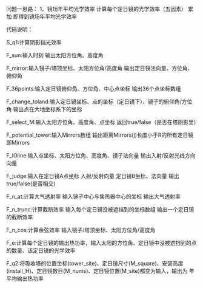 问题一思路：
    1、镜场年平均光学效率
    计算每个定日镜的光学效率（五因素） 累加 即得到镜场年平均光学效率


代码说明：

S_q1:计算阴影挡光效率

F_sun:输入时刻 输出太阳方位角、高度角

F_mirror:输入镜子/塔顶坐标、太阳方位角/高度角 输出定日镜法向量、方位角、俯仰角

F_36points:输入定日镜俯仰角、方位角、中心点坐标 输出36个点坐标数组

F_change_toland:输入定日镜坐标、点的坐标（定日镜下）、镜子的俯仰角/方位角 输出点在大地坐标系下的坐标

F_select_M:输入太阳方位角、高度角、点坐标 返回true/false（是否在塔阴影里）

F_potential_tower:输入Mirrors数组 输出距离Mirrors(j)长度小于R的所有定日镜 即Mirrors

F_IOline:输入点坐标、太阳方位角、高度角、镜子法向量 输出入射/反射光线方向向量

F_judge:输入在定日镜A点坐标 入射/反射向量 定日镜B坐标、法向量 输出true/false(是否相交)

F_n_at:计算大气透射率 输入镜子中心与集热器中心的坐标 输出大气透射率

F_n_trunc:计算截断效率 输入每个定日镜没被遮挡到的坐标数组 输出一个定日镜的截断效率

F_n_cos:计算余弦效率 输入镜子/塔顶坐标、太阳方位角/高度角

F_e:计算每个定日镜的输出热功率，输入太阳的方位角、定日镜中没被遮挡到的点的数量、该定日镜的光学效率

F_q2:将吸收塔的位置坐标(tower_site)、定日镜尺寸(M_square)、安装高度(install_H)、定日镜数目(M_nums)、定日镜位置(M_site)都变为输入，输出为
年平均输出热功率


